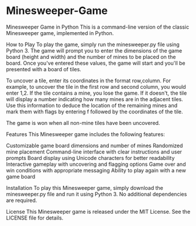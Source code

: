 # Minesweeper-Game


Minesweeper Game in Python
This is a command-line version of the classic Minesweeper game, implemented in Python.

How to Play
To play the game, simply run the minesweeper.py file using Python 3. The game will prompt you to enter the dimensions of the game board (height and width) and the number of mines to be placed on the board. Once you've entered these values, the game will start and you'll be presented with a board of tiles.

To uncover a tile, enter its coordinates in the format row,column. For example, to uncover the tile in the first row and second column, you would enter 1,2. If the tile contains a mine, you lose the game. If it doesn't, the tile will display a number indicating how many mines are in the adjacent tiles. Use this information to deduce the location of the remaining mines and mark them with flags by entering f followed by the coordinates of the tile.

The game is won when all non-mine tiles have been uncovered.

Features
This Minesweeper game includes the following features:

Customizable game board dimensions and number of mines
Randomized mine placement
Command-line interface with clear instructions and user prompts
Board display using Unicode characters for better readability
Interactive gameplay with uncovering and flagging options
Game over and win conditions with appropriate messaging
Ability to play again with a new game board

Installation
To play this Minesweeper game, simply download the minesweeper.py file and run it using Python 3. No additional dependencies are required.

License
This Minesweeper game is released under the MIT License. See the LICENSE file for details.
